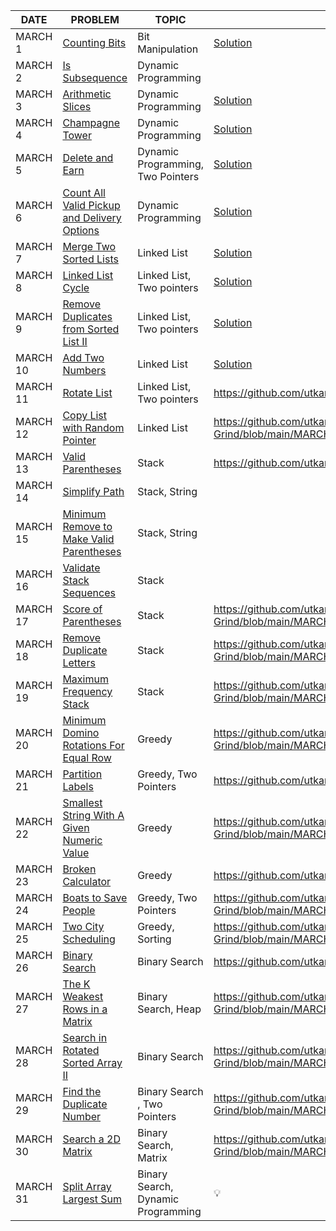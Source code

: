 |DATE|PROBLEM|TOPIC|SOLUTION|IMPORTANT|
|----|-------|-----|--------|---------|
|MARCH 1|[Counting Bits](https://leetcode.com/problems/counting-bits/)|Bit Manipulation|[Solution](https://github.com/utkarsh006/LeetCode-Grind/blob/main/MARCH%20CHALLENGES/MAR%201_Counting%20bits.cpp)|💡
|MARCH 2|[Is Subsequence](https://leetcode.com/problems/is-subsequence/)|Dynamic Programming||💡
|MARCH 3|[Arithmetic Slices](https://leetcode.com/problems/arithmetic-slices/)|Dynamic Programming|[Solution](https://github.com/utkarsh006/LeetCode-Grind/blob/main/MARCH%20CHALLENGES/MAR%203_Arithmetic%20slices.cpp)|💡
|MARCH 4|[Champagne Tower](https://leetcode.com/problems/champagne-tower/)|Dynamic Programming|[Solution](https://github.com/utkarsh006/LeetCode-Grind/blob/main/MARCH%20CHALLENGES/MAR%204_Champagne%20tower.cpp)|
|MARCH 5|[Delete and Earn](https://leetcode.com/problems/delete-and-earn/)|Dynamic Programming, Two Pointers|[Solution](https://github.com/utkarsh006/LeetCode-Grind/blob/main/MARCH%20CHALLENGES/MAR%205_Delete%20%26%20Earn.cpp)|💡
|MARCH 6|[Count All Valid Pickup and Delivery Options](https://leetcode.com/problems/count-all-valid-pickup-and-delivery-options/)|Dynamic Programming|[Solution](https://github.com/utkarsh006/LeetCode-Grind/blob/main/MARCH%20CHALLENGES/MAR%206_Valid%20pickup.cpp)|
|MARCH 7|[Merge Two Sorted Lists](https://leetcode.com/problems/merge-two-sorted-lists/)|Linked List|[Solution](https://github.com/utkarsh006/LeetCode-Grind/blob/main/MARCH%20CHALLENGES/MAR%207_%20Merge%20Two%20Sorted%20Lists.cpp)|💡
|MARCH 8|[Linked List Cycle](https://leetcode.com/problems/linked-list-cycle/)|Linked List, Two pointers|[Solution](https://github.com/utkarsh006/LeetCode-Grind/blob/main/MARCH%20CHALLENGES/MAR%208_Linked%20list%20cycle.cpp)|💡
|MARCH 9|[Remove Duplicates from Sorted List II](https://leetcode.com/problems/remove-duplicates-from-sorted-list-ii/)|Linked List, Two pointers|[Solution](https://github.com/utkarsh006/LeetCode-Grind/blob/main/MARCH%20CHALLENGES/MAR%209_Remove%20Duplicates%20from%20Sorted%20List%20II.cpp)|💡
|MARCH 10|[Add Two Numbers](https://leetcode.com/problems/add-two-numbers/)|Linked List|[Solution](https://github.com/utkarsh006/LeetCode-Grind/blob/main/MARCH%20CHALLENGES/MAR%2010_Add%20two%20nos.%20as%20lists.cpp)|
|MARCH 11|[Rotate List](https://leetcode.com/problems/rotate-list/)|Linked List, Two pointers|https://github.com/utkarsh006/LeetCode-Grind/blob/main/MARCH%20CHALLENGES/MAR%2011_Rotate%20List.cpp|
|MARCH 12|[Copy List with Random Pointer](https://leetcode.com/problems/copy-list-with-random-pointer/)|Linked List|https://github.com/utkarsh006/LeetCode-Grind/blob/main/MARCH%20CHALLENGES/MAR%2012_Copy%20List%20with%20Random%20Pointer.cpp|
|MARCH 13|[Valid Parentheses](https://leetcode.com/problems/valid-parentheses/)|Stack|https://github.com/utkarsh006/LeetCode-Grind/blob/main/MARCH%20CHALLENGES/MAR%2013_Valid%20Parentheses.cpp|💡
|MARCH 14|[Simplify Path](https://leetcode.com/problems/simplify-path/)|Stack, String||
|MARCH 15|[Minimum Remove to Make Valid Parentheses](https://leetcode.com/problems/minimum-remove-to-make-valid-parentheses/)|Stack, String||💡
|MARCH 16|[Validate Stack Sequences](https://leetcode.com/problems/validate-stack-sequences/)|Stack||💡
|MARCH 17|[Score of Parentheses](https://leetcode.com/problems/score-of-parentheses/)|Stack|https://github.com/utkarsh006/LeetCode-Grind/blob/main/MARCH%20CHALLENGES/MAR%2017_Score%20of%20Parentheses.cpp|
|MARCH 18|[Remove Duplicate Letters](https://leetcode.com/problems/remove-duplicate-letters/)|Stack|https://github.com/utkarsh006/LeetCode-Grind/blob/main/MARCH%20CHALLENGES/MAR%2018_Remove%20Duplicate%20Letters.cpp|💡
|MARCH 19|[Maximum Frequency Stack](https://leetcode.com/problems/maximum-frequency-stack/)|Stack|https://github.com/utkarsh006/LeetCode-Grind/blob/main/MARCH%20CHALLENGES/MAR%2019_Maximum%20Frequency%20Stack.cpp|
|MARCH 20|[Minimum Domino Rotations For Equal Row](https://leetcode.com/problems/minimum-domino-rotations-for-equal-row/)|Greedy|https://github.com/utkarsh006/LeetCode-Grind/blob/main/MARCH%20CHALLENGES/MAR%2020_Minimum%20Domino%20Rotations%20For%20Equal%20Row.cpp|
|MARCH 21|[Partition Labels](https://leetcode.com/problems/partition-labels/)|Greedy, Two Pointers|https://github.com/utkarsh006/LeetCode-Grind/blob/main/MARCH%20CHALLENGES/MAR%2021_Partition%20Labels.cpp|💡
|MARCH 22|[Smallest String With A Given Numeric Value](https://leetcode.com/problems/smallest-string-with-a-given-numeric-value/)|Greedy|https://github.com/utkarsh006/LeetCode-Grind/blob/main/MARCH%20CHALLENGES/MAR%2022_Smallest%20String%20With%20A%20Given%20Numeric%20Value.cpp|
|MARCH 23|[Broken Calculator](https://leetcode.com/problems/broken-calculator/)|Greedy|https://github.com/utkarsh006/LeetCode-Grind/blob/main/MARCH%20CHALLENGES/MAR%2023_BROKEN%20CALC.cpp|
|MARCH 24|[Boats to Save People](https://leetcode.com/problems/boats-to-save-people/)|Greedy, Two Pointers|https://github.com/utkarsh006/LeetCode-Grind/blob/main/MARCH%20CHALLENGES/MAR%2024_Boats%20to%20Save%20People.cpp|💡
|MARCH 25|[Two City Scheduling](https://leetcode.com/problems/two-city-scheduling/)|Greedy, Sorting|https://github.com/utkarsh006/LeetCode-Grind/blob/main/MARCH%20CHALLENGES/MAR%2025_Two%20City%20Scheduling.cpp|
|MARCH 26|[Binary Search](https://leetcode.com/problems/binary-search/)|Binary Search|https://github.com/utkarsh006/LeetCode-Grind/blob/main/MARCH%20CHALLENGES/MAR%2026_BINARY%20SEARCH.cpp|💡
|MARCH 27|[ The K Weakest Rows in a Matrix](https://leetcode.com/problems/the-k-weakest-rows-in-a-matrix/)|Binary Search, Heap|https://github.com/utkarsh006/LeetCode-Grind/blob/main/MARCH%20CHALLENGES/MAR%2027_The%20K%20Weakest%20Rows%20in%20a%20Matrix.cpp|
|MARCH 28|[Search in Rotated Sorted Array II](https://leetcode.com/problems/search-in-rotated-sorted-array-ii/)|Binary Search|https://github.com/utkarsh006/LeetCode-Grind/blob/main/MARCH%20CHALLENGES/MAR%2028_Search%20in%20Rotated%20Sorted%20Array%20II.cpp|💡
|MARCH 29|[Find the Duplicate Number](https://leetcode.com/problems/find-the-duplicate-number/)|Binary Search , Two Pointers|https://github.com/utkarsh006/LeetCode-Grind/blob/main/MARCH%20CHALLENGES/MAR%2029_Find%20the%20Duplicate%20Number.cpp|💡
|MARCH 30|[Search a 2D Matrix](https://leetcode.com/problems/search-a-2d-matrix/)|Binary Search, Matrix|https://github.com/utkarsh006/LeetCode-Grind/blob/main/MARCH%20CHALLENGES/MAR%2030_Search%20a%202d%20matrix.cpp|💡
|MARCH 31|[Split Array Largest Sum](https://leetcode.com/problems/split-array-largest-sum/)|Binary Search, Dynamic Programming|💡

